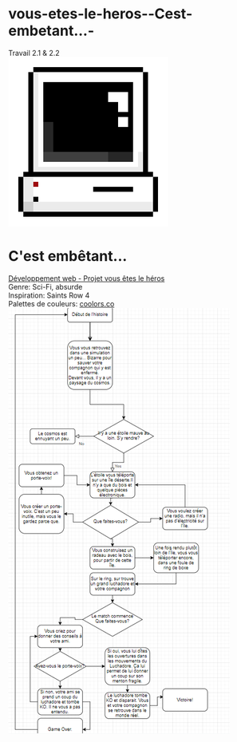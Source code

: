 # vous-etes-le-heros--Cest-embetant...-
Travail 2.1 &amp; 2.2 <br />
<img src="assets/pc.png"/><br />
# C'est embêtant...<br />
[Développement web - Projet vous êtes le héros](index.html)<br />
Genre: Sci-Fi, absurde<br />
Inspiration: Saints Row 4<br />
Palettes de couleurs: [coolors.co](https://coolors.co/27187e-100b00-c7d6d5-ecebf3-7768ae)<br />
<img src="assets/diagramme_NON_FINAL.PNG"/>
